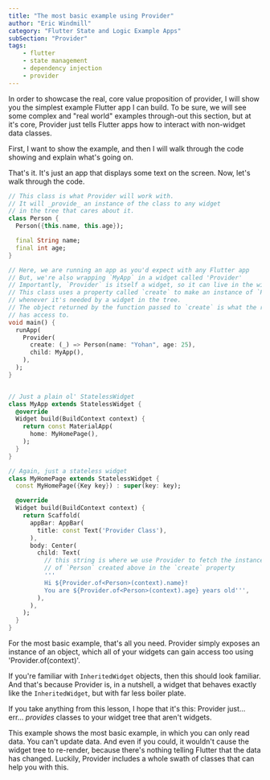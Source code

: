 ```yaml
---
title: "The most basic example using Provider"
author: "Eric Windmill"
category: "Flutter State and Logic Example Apps"
subSection: "Provider"
tags:
    - flutter
    - state management
    - dependency injection
    - provider
---
```


In order to showcase the real, core value proposition of provider, I will show you the simplest example Flutter app I can build. To be sure, we will see some complex and "real world" examples through-out this section, but at it's core, Provider just tells Flutter apps how to interact with non-widget data classes. 

First, I want to show the example, and then I will walk through the code showing and explain what's going on.

<!-- iframe -->

That's it. It's just an app that displays some text on the screen. Now, let's walk through the code.

```dart 
// This class is what Provider will work with.
// It will _provide_ an instance of the class to any widget
// in the tree that cares about it. 
class Person {
  Person({this.name, this.age});

  final String name;
  final int age;
}

// Here, we are running an app as you'd expect with any Flutter app
// But, we're also wrapping `MyApp` in a widget called 'Provider'
// Importantly, `Provider` is itself a widget, so it can live in the widget tree.
// This class uses a property called `create` to make an instance of `Person`
// whenever it's needed by a widget in the tree.
// The object returned by the function passed to `create` is what the rest of our app
// has access to. 
void main() {
  runApp(
    Provider(
      create: (_) => Person(name: "Yohan", age: 25),
      child: MyApp(),
    ),
  );
}


// Just a plain ol' StatelessWidget
class MyApp extends StatelessWidget {
  @override
  Widget build(BuildContext context) {
    return const MaterialApp(
      home: MyHomePage(),
    );
  }
}

// Again, just a stateless widget
class MyHomePage extends StatelessWidget {
  const MyHomePage({Key key}) : super(key: key);

  @override
  Widget build(BuildContext context) {
    return Scaffold(
      appBar: AppBar(
        title: const Text('Provider Class'),
      ),
      body: Center(
        child: Text(
          // this string is where we use Provider to fetch the instance
          // of `Person` created above in the `create` property
          '''
          Hi ${Provider.of<Person>(context).name}!
          You are ${Provider.of<Person>(context).age} years old''',
        ),
      ),
    );
  }
}
```

For the most basic example, that's all you need. Provider simply exposes an instance of an object, which all of your widgets can gain access too using 'Provider.of<T>(context)'. 

If you're familiar with `InheritedWidget` objects, then this should look familiar. And that's because Provider is, in a nutshell, a widget that behaves exactly like the `InheritedWidget`, but with far less boiler plate.

If you take anything from this lesson, I hope that it's this: Provider just... err... _provides_ classes to your widget tree that aren't widgets.

This example shows the most basic example, in which you can only read data. You can't update data. And even if you could, it wouldn't cause the widget tree to re-render, because there's nothing telling Flutter that the data has changed. Luckily, Provider includes a whole swath of classes that can help you with this.

